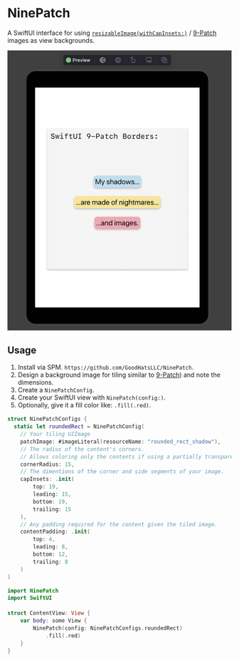 # NinePatch

A SwiftUI interface for using [`resizableImage(withCapInsets:)`](https://developer.apple.com/documentation/uikit/uiimage/1624102-resizableimage/) / [9-Patch](https://developer.android.com/studio/write/draw9patch) images as view backgrounds.

![Example use screenshot](https://github.com/GoodHatsLLC/NinePatch/blob/main/preview.png?raw=true)

## Usage

1. Install via SPM. `https://github.com/GoodHatsLLC/NinePatch`.
2. Design a background image for tiling similar to [9-Patch](https://developer.android.com/studio/write/draw9patch)) and note the dimensions.
3. Create a `NinePatchConfig`.
4. Create your SwiftUI view with `NinePatch(config:)`.
5. Optionally, give it a fill color like: `.fill(.red)`.


```swift
struct NinePatchConfigs {
  static let roundedRect = NinePatchConfig(
    // Your tiling UIImage
    patchImage: #imageLiteral(resourceName: "rounded_rect_shadow"),
    // The radius of the content's corners.
    // Allows coloring only the contents if using a partially transparent rounded rect.
    cornerRadius: 15,
    // The dimentions of the corner and side segments of your image.
    capInsets: .init(
        top: 19,
        leading: 15,
        bottom: 19,
        trailing: 15
    ),
    // Any padding required for the content given the tiled image.
    contentPadding: .init(
        top: 4,
        leading: 8,
        bottom: 12,
        trailing: 8
    )
)
```

```swift
import NinePatch
import SwiftUI

struct ContentView: View {
    var body: some View {
        NinePatch(config: NinePatchConfigs.roundedRect)
            .fill(.red)
    }
}
```
